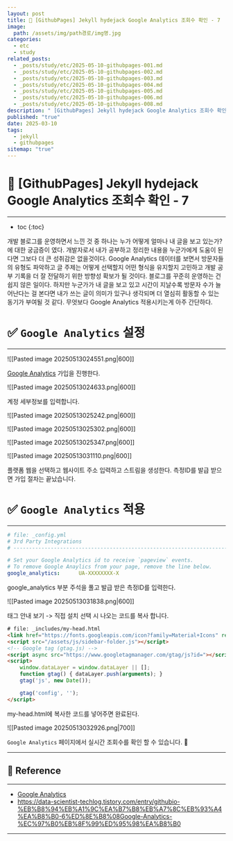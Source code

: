 ```yaml
---
layout: post
title: 📘 [GithubPages] Jekyll hydejack Google Analytics 조회수 확인 - 7
image:
  path: /assets/img/path경로/img명.jpg
categories:
  - etc
  - study
related_posts:
  - _posts/study/etc/2025-05-10-githubpages-001.md
  - _posts/study/etc/2025-05-10-githubpages-002.md
  - _posts/study/etc/2025-05-10-githubpages-003.md
  - _posts/study/etc/2025-05-10-githubpages-004.md
  - _posts/study/etc/2025-05-10-githubpages-005.md
  - _posts/study/etc/2025-05-10-githubpages-006.md
  - _posts/study/etc/2025-05-10-githubpages-008.md
description: " [GithubPages] Jekyll hydejack Google Analytics 조회수 확인"
published: "true"
date: 2025-03-10
tags:
  - jekyll
  - githubpages
sitemap: "true"
---
```


# 📘 [GithubPages] Jekyll hydejack Google Analytics 조회수 확인 - 7

---

* toc
{:toc}

개발 블로그를 운영하면서 느낀 것 중 하나는 누가 어떻게 얼마나 내 글을 보고 있는가? 에 대한 궁금증이 였다.
개발자로서 내가 공부하고 정리한 내용을 누군가에게 도움이 된다면 그보다 더 큰 성취감은 없을것이다.
Google Analytics 데이터를 보면서 방문자들의 유형도 파악하고 글 주제는 어떻게 선택할지 어떤 형식을 유지할지 고민하고 개발 공부 기록을 더 잘 전달하기 위한 방향성 확보가 될 것이다.
블로그를 꾸준히 운영하는 건 쉽지 않은 일이다. 하지만 누군가가 내 글을 보고 있고 시간이 지날수록 방문자 수가 늘어난다는 걸 본다면 내가 쓰는 글이 의미가 있구나 생각되며 더 열심히 활동할 수 있는 동기가 부여될 것 같다.
무엇보다 Google Analytics 적용시키는게 아주 간단하다.
# ✅ `Google Analytics` 설정

---

![[Pasted image 20250513024551.png|600]]

[Google Analytics](https://marketingplatform.google.com/about/analytics/) 가입을 진행한다.

![[Pasted image 20250513024633.png|600]]

계정 세부정보를 입력합니다.

![[Pasted image 20250513025242.png|600]]

![[Pasted image 20250513025302.png|600]]

![[Pasted image 20250513025347.png|600]]

![[Pasted image 20250513031110.png|600]]

플랫폼 웹을 선택하고 웹사이트 주소 입력하고 스트림을 생성한다.
측정ID를 발급 받으면 가입 절차는 끝났습니다.

# ✅ `Google Analytics` 적용

---

```yml
# file: _config.yml
# 3rd Party Integrations
# ----------------------------------------------------------------------------------------

# Set your Google Analytics id to receive `pageview` events.
# To remove Google Anaylics from your page, remove the line below.
google_analytics:      UA-XXXXXXXX-X
```

google_analytics 부분 주석을 풀고 발급 받은 측정ID를 입력한다.

![[Pasted image 20250513031838.png|600]]

태그 안내 보기 -> 직접 설치 선택 시 나오는 코드를 복사 합니다.

```html
# file: _includes/my-head.html
<link href="https://fonts.googleapis.com/icon?family=Material+Icons" rel="stylesheet">
<script src="/assets/js/sidebar-folder.js"></script>
<!-- Google tag (gtag.js) -->
<script async src="https://www.googletagmanager.com/gtag/js?id="></script>
<script>
    window.dataLayer = window.dataLayer || [];
    function gtag() { dataLayer.push(arguments); }
    gtag('js', new Date());

    gtag('config', '');
</script>
```

my-head.html에 복사한 코드를 넣어주면 완료된다.

![[Pasted image 20250513032926.png|700]]

`Google Analytics` 페이지에서 실시간 조회수를 확인 할 수 있습니다. 🤗

---

## 📑 Reference

---

+ [Google Analytics](https://marketingplatform.google.com/about/analytics/)
+ https://data-scientist-techlog.tistory.com/entry/githubio-%EB%B8%94%EB%A1%9C%EA%B7%B8%EB%A7%8C%EB%93%A4%EA%B8%B0-6%ED%8E%B8%08Google-Analytics-%EC%97%B0%EB%8F%99%ED%95%98%EA%B8%B0

---
